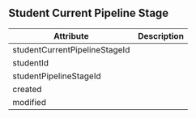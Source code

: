 ## Student Current Pipeline Stage

Attribute | Description
--- | ---
studentCurrentPipelineStageId | 
studentId | 
studentPipelineStageId | 
created | 
modified | 